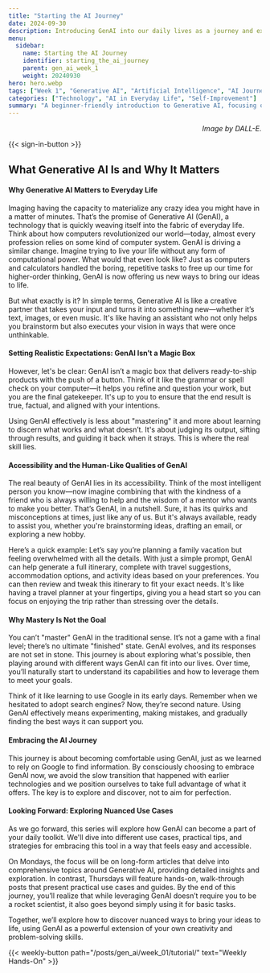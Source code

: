 ```yaml
---
title: "Starting the AI Journey"
date: 2024-09-30
description: Introducing GenAI into our daily lives as a journey and exploration.
menu:
  sidebar:
    name: Starting the AI Journey
    identifier: starting_the_ai_journey
    parent: gen_ai_week_1
    weight: 20240930
hero: hero.webp
tags: ["Week 1", "Generative AI", "Artificial Intelligence", "AI Journey", "Exploration", "Learning"]
categories: ["Technology", "AI in Everyday Life", "Self-Improvement"]
summary: "A beginner-friendly introduction to Generative AI, focusing on learning and exploration to integrate AI into daily life."
---
```


<p style="text-align: right;">
<em>Image by DALL-E.</em>
</p>

{{< sign-in-button >}}

## What Generative AI Is and Why It Matters

#### Why Generative AI Matters to Everyday Life
Imaging having the capacity to materialize any crazy idea you might have in a matter of minutes. That’s the promise of Generative AI (GenAI), a technology that is quickly weaving itself into the fabric of everyday life. Think about how computers revolutionized our world—today, almost every profession relies on some kind of computer system. GenAI is driving a similar change. Imagine trying to live your life without any form of computational power. What would that even look like? Just as computers and calculators handled the boring, repetitive tasks to free up our time for higher-order thinking, GenAI is now offering us new ways to bring our ideas to life.

But what exactly is it? In simple terms, Generative AI is like a creative partner that takes your input and turns it into something new—whether it’s text, images, or even music. It's like having an assistant who not only helps you brainstorm but also executes your vision in ways that were once unthinkable.

#### Setting Realistic Expectations: GenAI Isn’t a Magic Box
However, let's be clear: GenAI isn’t a magic box that delivers ready-to-ship products with the push of a button. Think of it like the grammar or spell check on your computer—it helps you refine and question your work, but you are the final gatekeeper. It's up to you to ensure that the end result is true, factual, and aligned with your intentions.

Using GenAI effectively is less about "mastering" it and more about learning to discern what works and what doesn’t. It's about judging its output, sifting through results, and guiding it back when it strays. This is where the real skill lies.

#### Accessibility and the Human-Like Qualities of GenAI
The real beauty of GenAI lies in its accessibility. Think of the most intelligent person you know—now imagine combining that with the kindness of a friend who is always willing to help and the wisdom of a mentor who wants to make you better. That’s GenAI, in a nutshell. Sure, it has its quirks and misconceptions at times, just like any of us. But it's always available, ready to assist you, whether you're brainstorming ideas, drafting an email, or exploring a new hobby.

Here’s a quick example: Let’s say you’re planning a family vacation but feeling overwhelmed with all the details. With just a simple prompt, GenAI can help generate a full itinerary, complete with travel suggestions, accommodation options, and activity ideas based on your preferences. You can then review and tweak this itinerary to fit your exact needs. It's like having a travel planner at your fingertips, giving you a head start so you can focus on enjoying the trip rather than stressing over the details.

#### Why Mastery Is Not the Goal
You can’t "master" GenAI in the traditional sense. It’s not a game with a final level; there’s no ultimate "finished" state. GenAI evolves, and its responses are not set in stone. This journey is about exploring what's possible, then playing around with different ways GenAI can fit into our lives. Over time, you’ll naturally start to understand its capabilities and how to leverage them to meet your goals.

Think of it like learning to use Google in its early days. Remember when we hesitated to adopt search engines? Now, they’re second nature. Using GenAI effectively means experimenting, making mistakes, and gradually finding the best ways it can support you.

#### Embracing the AI Journey
This journey is about becoming comfortable using GenAI, just as we learned to rely on Google to find information. By consciously choosing to embrace GenAI now, we avoid the slow transition that happened with earlier technologies and we position ourselves to take full advantage of what it offers. The key is to explore and discover, not to aim for perfection.

#### Looking Forward: Exploring Nuanced Use Cases
As we go forward, this series will explore how GenAI can become a part of your daily toolkit. We'll dive into different use cases, practical tips, and strategies for embracing this tool in a way that feels easy and accessible.

On Mondays, the focus will be on long-form articles that delve into comprehensive topics around Generative AI, providing detailed insights and exploration. In contrast, Thursdays will feature hands-on, walk-through posts that present practical use cases and guides. By the end of this journey, you’ll realize that while leveraging GenAI doesn’t require you to be a rocket scientist, it also goes beyond simply using it for basic tasks.

Together, we’ll explore how to discover nuanced ways to bring your ideas to life, using GenAI as a powerful extension of your own creativity and problem-solving skills.




{{< weekly-button path="/posts/gen_ai/week_01/tutorial/" text="Weekly Hands-On" >}}